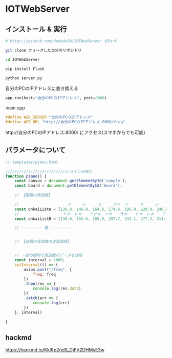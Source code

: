 # IOTWebServer
## インストール & 実行

```bash
# https://github.com/dododoSA/IOTWebServer をFork

git clone フォークした自分のリポジトリ

cd IOTWebServer

pip install Flask

python server.py
```

自分のPCのIPアドレスに書き換える

```python
app.run(host="自分のPCのIPアドレス", port=8000)
```

main.cpp

```cpp
#define WEB_SERVER "自分のPCのIPアドレス"
#define WEB_URL "http://自分のPCのIPアドレス:8000/freq"
```

http://自分のPCのIPアドレス:8000/ にアクセス(スマホからでも可能)


## パラメータについて
```javascript
// templates/piano.html

////////////////////////////メインの実行
function piano() {
	const canvas = document.getElementById('sample');
    const board = document.getElementById('board');
    
    // 【音階の周波数】

	//                     ド　　　レ　　　ミ　　　ファ　ソ　　　ラ　　　シ　　　ド　　　レ　　ミ　　　ファ　　ソ　　　ラ　　シ　
	const onkaiListW = [130.8, 146.8, 164.8, 174.6, 196.0, 220.0, 246.9, 261.6, 293.7, 329.6, 349.2, 392.0, 440.0, 493.9];
	//                   ド＃　レ＃　　ファ＃　ソ＃　　ラ＃　　ド＃　レ＃　　ファ＃　ソ＃　　ラ＃
    const onkaiListB = [138.6, 155.6, 185.0, 297.7, 233.1, 277.2, 311.1, 370.0, 415.3, 466.2];

    // --------- 略 ---------


    // 【音階の周波数の送信間隔】


	// 一定の間隔で周波数のデータを送信
	const interval = 1000;
	setInterval(() => {
		axios.post("/freq", {
			freq: freq
		})
		.then(res => {
			console.log(res.data)
		})
		.catch(err => {
			console.log(err)
		})
	}, interval)

}
```


## hackmd
https://hackmd.io/KklKp2gdS_GjFV2DHMsE3w